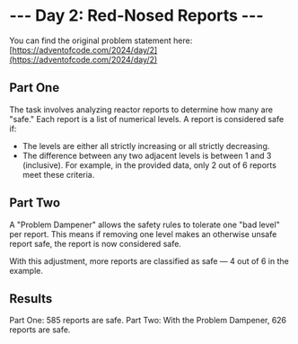 # --- Day 2: Red-Nosed Reports ---

You can find the original problem statement here: [https://adventofcode.com/2024/day/2](https://adventofcode.com/2024/day/2)

## Part One
The task involves analyzing reactor reports to determine how many are "safe." Each report is a list of numerical levels. A report is considered safe if:

- The levels are either all strictly increasing or all strictly decreasing.
- The difference between any two adjacent levels is between 1 and 3 (inclusive).
For example, in the provided data, only 2 out of 6 reports meet these criteria.

## Part Two
A "Problem Dampener" allows the safety rules to tolerate one "bad level" per report. This means if removing one level makes an otherwise unsafe report safe, the report is now considered safe.

With this adjustment, more reports are classified as safe — 4 out of 6 in the example.


## Results
Part One: 585 reports are safe.
Part Two: With the Problem Dampener, 626 reports are safe.